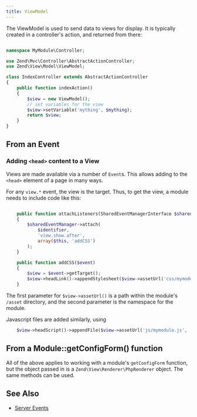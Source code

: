 ```yaml
---
title: ViewModel
---
```


The ViewModel is used to send data to views for display. It is typically created in a controller's action, and returned from there:

```php

namespace MyModule\Controller;

use Zend\Mvc\Controller\AbstractActionController;
use Zend\View\Model\ViewModel;

class IndexController extends AbstractActionController
{
    public function indexAction()
    {
        $view = new ViewModel();
        // set variables for the view
        $view->setVariable('mything', $mything);
        return $view;
    }
}
```

## From an Event

### Adding `<head>` content to a View

Views are made available via a number of `Event`s. This allows adding to the `<head>` element of a page in many ways.

For any `view.*` event, the view is the target. Thus, to get the view, a module needs to include code like this:

```php

    public function attachListeners(SharedEventManagerInterface $sharedEventManager)
    {
        $sharedEventManager->attach(
            $identifier,
            'view.show.after',
            array($this, 'addCSS')
        );
    }

    public function addCSS($event)
    {
        $view = $event->getTarget();
        $view->headLink()->appendStylesheet($view->assetUrl('css/mymodule.css', 'MyModule'));
    }
```

The first parameter for `$view->assetUrl()` is a path within the module's `/asset` directory, and the second parameter is the namespace for the module.

Javascript files are added similarly, using 

```php
    $view->headScript()->appendFile($view->assetUrl('js/mymodule.js', 'MyModule'));
```

## From a Module::getConfigForm() function

All of the above applies to working with a module's `getConfigForm` function, but the object passed in is a `Zend\View\Renderer\PhpRenderer` object. The same methods can be used.


## See Also

* [Server Events](../events/server_events.md)
